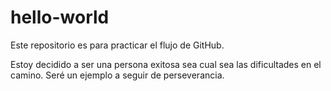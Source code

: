 # hello-world
Este repositorio es para practicar el flujo de GitHub.

Estoy decidido a ser una persona exitosa sea cual sea las dificultades en el camino. Seré un ejemplo a seguir de perseverancia. 
